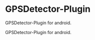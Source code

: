 GPSDetector-Plugin
==================

GPSDetector-Plugin for android.

GPSDetector-Plugin for android.

